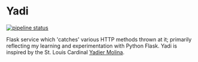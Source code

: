 # Yadi
[![pipeline status](https://gitlab.com/christianTragesser/yadi-py/badges/master/pipeline.svg)](https://gitlab.com/christianTragesser/yadi-py/commits/master)

Flask service which 'catches' various HTTP methods thrown at it; primarily reflecting my learning and experimentation with Python Flask. Yadi is inspired by the St. Louis Cardinal [Yadier Molina](https://en.wikipedia.org/wiki/Yadier_Molina).
